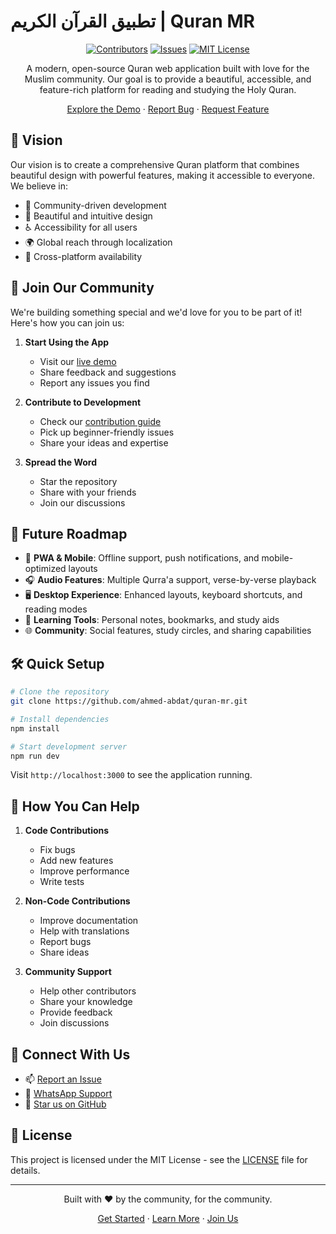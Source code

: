 # تطبيق القرآن الكريم | Quran MR

<div align="center">

[![Contributors][contributors-shield]][contributors-url]
[![Issues][issues-shield]][issues-url]
[![MIT License][license-shield]][license-url]

A modern, open-source Quran web application built with love for the Muslim community. Our goal is to provide a beautiful, accessible, and feature-rich platform for reading and studying the Holy Quran.

[Explore the Demo](https://qurane-mr.vercel.app/) · [Report Bug](https://github.com/ahmed-abdat/quran-mr/issues) · [Request Feature](https://github.com/ahmed-abdat/quran-mr/issues)

</div>

## 🌟 Vision

Our vision is to create a comprehensive Quran platform that combines beautiful design with powerful features, making it accessible to everyone. We believe in:

- 🤝 Community-driven development
- 🎨 Beautiful and intuitive design
- ♿ Accessibility for all users
- 🌍 Global reach through localization
- 📱 Cross-platform availability

## 🚀 Join Our Community

We're building something special and we'd love for you to be part of it! Here's how you can join us:

1. **Start Using the App**

   - Visit our [live demo](https://qurane-mr.vercel.app/)
   - Share feedback and suggestions
   - Report any issues you find

2. **Contribute to Development**

   - Check our [contribution guide](CONTRIBUTING.md)
   - Pick up beginner-friendly issues
   - Share your ideas and expertise

3. **Spread the Word**
   - Star the repository
   - Share with your friends
   - Join our discussions

## 🎯 Future Roadmap

- 📱 **PWA & Mobile**: Offline support, push notifications, and mobile-optimized layouts
- 🎧 **Audio Features**: Multiple Qurra'a support, verse-by-verse playback
- 🖥️ **Desktop Experience**: Enhanced layouts, keyboard shortcuts, and reading modes
- 📝 **Learning Tools**: Personal notes, bookmarks, and study aids
- 🌐 **Community**: Social features, study circles, and sharing capabilities

## 🛠️ Quick Setup

```bash
# Clone the repository
git clone https://github.com/ahmed-abdat/quran-mr.git

# Install dependencies
npm install

# Start development server
npm run dev
```

Visit `http://localhost:3000` to see the application running.

## 💪 How You Can Help

1. **Code Contributions**

   - Fix bugs
   - Add new features
   - Improve performance
   - Write tests

2. **Non-Code Contributions**

   - Improve documentation
   - Help with translations
   - Report bugs
   - Share ideas

3. **Community Support**
   - Help other contributors
   - Share your knowledge
   - Provide feedback
   - Join discussions

## 🤝 Connect With Us

- 📫 [Report an Issue](https://github.com/ahmed-abdat/quran-mr/issues)
- 💬 [WhatsApp Support](https://wa.me/22242049074)
- 🌟 [Star us on GitHub](https://github.com/ahmed-abdat/quran-mr)

## 📝 License

This project is licensed under the MIT License - see the [LICENSE](LICENSE) file for details.

---

<div align="center">

Built with ❤️ by the community, for the community.

[Get Started](https://qurane-mr.vercel.app/) · [Learn More](docs/CODEBASE.md) · [Join Us](CONTRIBUTING.md)

</div>

<!-- MARKDOWN LINKS & IMAGES -->

[contributors-shield]: https://img.shields.io/github/contributors/ahmed-abdat/quran-mr.svg?style=for-the-badge
[contributors-url]: https://github.com/ahmed-abdat/quran-mr/graphs/contributors
[issues-shield]: https://img.shields.io/github/issues/ahmed-abdat/quran-mr.svg?style=for-the-badge
[issues-url]: https://github.com/ahmed-abdat/quran-mr/issues
[license-shield]: https://img.shields.io/github/license/ahmed-abdat/quran-mr.svg?style=for-the-badge
[license-url]: https://github.com/ahmed-abdat/quran-mr/blob/main/LICENSE
